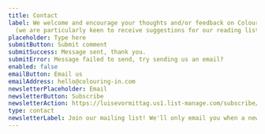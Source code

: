 ```yaml
---
title: Contact
label: We welcome and encourage your thoughts and/or feedback on Colouring In
  (we are particularly keen to receive suggestions for our reading lists).
placeholder: Type here
submitButton: Submit comment
submitSuccess: Message sent, thank you.
submitError: Message failed to send, try sending us an email?
enabled: false
emailButton: Email us
emailAddress: hello@colouring-in.com
newsletterPlaceholder: Email
newsletterButton: Subscribe
newsletterAction: https://luisevormittag.us1.list-manage.com/subscribe/post?u=9d814d147dde622b20aad5bed&amp;id=595952f2cd
type: contact
newsletterLabel: Join our mailing list! We'll only email you when a new issue arrives.
---
```

